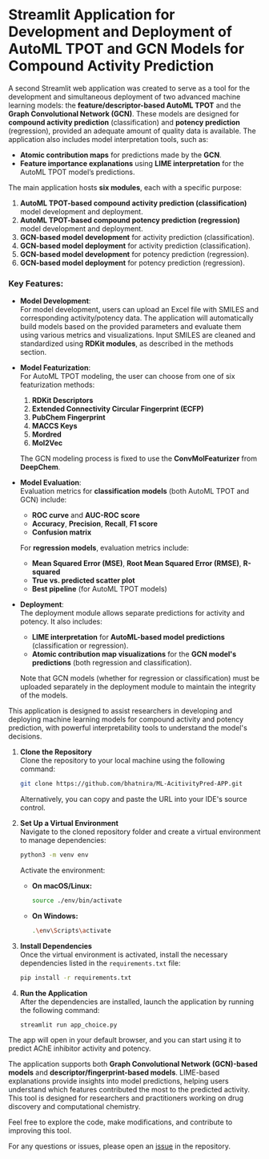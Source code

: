 

# Streamlit Application for Development and Deployment of AutoML TPOT and GCN Models for Compound Activity Prediction

A second Streamlit web application was created to serve as a tool for the development and simultaneous deployment of two advanced machine learning models: the **feature/descriptor-based AutoML TPOT** and the **Graph Convolutional Network (GCN)**. These models are designed for **compound activity prediction** (classification) and **potency prediction** (regression), provided an adequate amount of quality data is available. The application also includes model interpretation tools, such as:
- **Atomic contribution maps** for predictions made by the **GCN**.
- **Feature importance explanations** using **LIME interpretation** for the AutoML TPOT model’s predictions.

The main application hosts **six modules**, each with a specific purpose:
1. **AutoML TPOT-based compound activity prediction (classification)** model development and deployment.
2. **AutoML TPOT-based compound potency prediction (regression)** model development and deployment.
3. **GCN-based model development** for activity prediction (classification).
4. **GCN-based model deployment** for activity prediction (classification).
5. **GCN-based model development** for potency prediction (regression).
6. **GCN-based model deployment** for potency prediction (regression).

### Key Features:
- **Model Development**:  
  For model development, users can upload an Excel file with SMILES and corresponding activity/potency data. The application will automatically build models based on the provided parameters and evaluate them using various metrics and visualizations. Input SMILES are cleaned and standardized using **RDKit modules**, as described in the methods section.
  
- **Model Featurization**:  
  For AutoML TPOT modeling, the user can choose from one of six featurization methods:
  1. **RDKit Descriptors**
  2. **Extended Connectivity Circular Fingerprint (ECFP)**
  3. **PubChem Fingerprint**
  4. **MACCS Keys**
  5. **Mordred**
  6. **Mol2Vec**
  
  The GCN modeling process is fixed to use the **ConvMolFeaturizer** from **DeepChem**.

- **Model Evaluation**:  
  Evaluation metrics for **classification models** (both AutoML TPOT and GCN) include:
  - **ROC curve** and **AUC-ROC score**
  - **Accuracy**, **Precision**, **Recall**, **F1 score**
  - **Confusion matrix**
  
  For **regression models**, evaluation metrics include:
  - **Mean Squared Error (MSE)**, **Root Mean Squared Error (RMSE)**, **R-squared**
  - **True vs. predicted scatter plot**
  - **Best pipeline** (for AutoML TPOT models)

- **Deployment**:  
  The deployment module allows separate predictions for activity and potency. It also includes:
  - **LIME interpretation** for **AutoML-based model predictions** (classification or regression).
  - **Atomic contribution map visualizations** for the **GCN model's predictions** (both regression and classification).

  Note that GCN models (whether for regression or classification) must be uploaded separately in the deployment module to maintain the integrity of the models.

This application is designed to assist researchers in developing and deploying machine learning models for compound activity and potency prediction, with powerful interpretability tools to understand the model's decisions.

1. **Clone the Repository**  
Clone the repository to your local machine using the following command:

    ```bash
    git clone https://github.com/bhatnira/ML-AcitivityPred-APP.git
    ```

    Alternatively, you can copy and paste the URL into your IDE's source control.

2. **Set Up a Virtual Environment**  
Navigate to the cloned repository folder and create a virtual environment to manage dependencies:

    ```bash
    python3 -m venv env
    ```

    Activate the environment:

    - **On macOS/Linux:**
    
      ```bash
      source ./env/bin/activate
      ```

    - **On Windows:**
    
      ```bash
      .\env\Scripts\activate
      ```

3. **Install Dependencies**  
Once the virtual environment is activated, install the necessary dependencies listed in the `requirements.txt` file:

    ```bash
    pip install -r requirements.txt
    ```

4. **Run the Application**  
After the dependencies are installed, launch the application by running the following command:

    ```bash
    streamlit run app_choice.py
    ```

The app will open in your default browser, and you can start using it to predict AChE inhibitor activity and potency.

The application supports both **Graph Convolutional Network (GCN)-based models** and **descriptor/fingerprint-based models**. LIME-based explanations provide insights into model predictions, helping users understand which features contributed the most to the predicted activity. This tool is designed for researchers and practitioners working on drug discovery and computational chemistry.

Feel free to explore the code, make modifications, and contribute to improving this tool.

For any questions or issues, please open an [issue](https://github.com/bhatnira/ML-AcitivityPred-APP/issues) in the repository.
